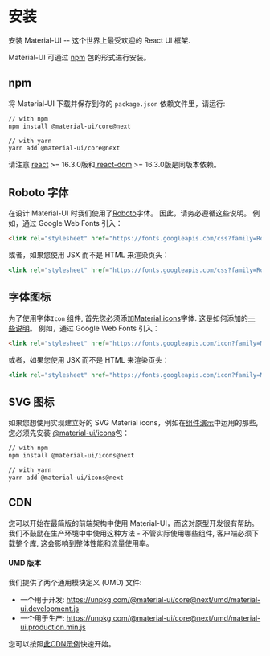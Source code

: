 # 安装

<p class="description">安装 Material-UI -- 这个世界上最受欢迎的 React UI 框架.</p>

Material-UI 可通过 [npm](https://www.npmjs.com/package/@material-ui/core) 包的形式进行安装。

## npm

将 Material-UI 下载并保存到你的 `package.json` 依赖文件里，请运行:

```sh
// with npm
npm install @material-ui/core@next

// with yarn
yarn add @material-ui/core@next
```

请注意 [react](https://www.npmjs.com/package/react) >= 16.3.0版和[ react-dom](https://www.npmjs.com/package/react-dom) >= 16.3.0版是同版本依赖。

## Roboto 字体

在设计 Material-UI 时我们使用了[Roboto](https://fonts.google.com/specimen/Roboto)字体。 因此，请务必遵循这些说明。 例如，通过 Google Web Fonts 引入：

```html
<link rel="stylesheet" href="https://fonts.googleapis.com/css?family=Roboto:300,400,500">
```

或者，如果您使用 JSX 而不是 HTML 来渲染页头：

```jsx
<link rel="stylesheet" href="https://fonts.googleapis.com/css?family=Roboto:300,400,500" />
```

## 字体图标

为了使用字体`Icon` 组件, 首先您必须添加[Material icons](https://material.io/tools/icons/)字体. 这是如何添加的[一些说明](/style/icons/#font-icons)。 例如，通过 Google Web Fonts 引入：

```html
<link rel="stylesheet" href="https://fonts.googleapis.com/icon?family=Material+Icons">
```

或者，如果您使用 JSX 而不是 HTML 来渲染页头：

```jsx
<link rel="stylesheet" href="https://fonts.googleapis.com/icon?family=Material+Icons" />
```

## SVG 图标

如果您想使用实现建立好的 SVG Material icons，例如在[组件演示](/demos/app-bar/)中运用的那些, 您必须先安装 [@material-ui/icons](https://www.npmjs.com/package/@material-ui/icons)包：

```sh
// with npm
npm install @material-ui/icons@next

// with yarn
yarn add @material-ui/icons@next
```

## CDN

您可以开始在最简版的前端架构中使用 Material-UI，而这对原型开发很有帮助。 我们不鼓励在生产环境中中使用这种方法 - 不管实际使用哪些组件, 客户端必须下载整个库, 这会影响到整体性能和流量使用率。

#### UMD 版本

我们提供了两个通用模块定义 (UMD) 文件:

- 一个用于开发: https://unpkg.com/@material-ui/core@next/umd/material-ui.development.js
- 一个用于生产: https://unpkg.com/@material-ui/core@next/umd/material-ui.production.min.js

您可以按照[此CDN示例](https://github.com/mui-org/material-ui/tree/next/examples/cdn-next)快速开始。